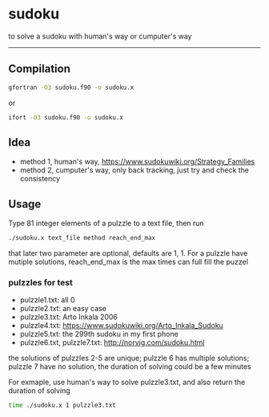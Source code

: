 # sudoku
to solve a sudoku with human's way or cumputer's way

-----------------------------
## Compilation
```bash
gfortran -O3 sudoku.f90 -o sudoku.x
```
or
```bash
ifort -O3 sudoku.f90 -o sudoku.x
```

## Idea
* method 1, human's way, https://www.sudokuwiki.org/Strategy_Families
* method 2, cumputer's way, only back tracking, just try and check the consistency

## Usage
Type 81 integer elements of a pulzzle to a text file, then run

```bash
./sudoku.x text_file method reach_end_max
```
that later two parameter are optional, defaults are 1, 1. 
For a pulzzle have mutiple solutions, reach_end_max is the max times can full fill the puzzel

### pulzzles for test
* pulzzle1.txt: all 0
* pulzzle2.txt: an easy case
* pulzzle3.txt: Arto Inkala 2006
* pulzzle4.txt: https://www.sudokuwiki.org/Arto_Inkala_Sudoku
* pulzzle5.txt: the 299th sudoku in my first phone
* pulzzle6.txt, pulzzle7.txt: http://norvig.com/sudoku.html

the solutions of pulzzles 2-5 are unique; pulzzle 6 has multiple solutions; pulzzle 7 have no solution, the duration of solving could be a few minutes

For exmaple, use human's way to solve pulzzle3.txt, and also return the duration of solving
```bash
time ./sudoku.x 1 pulzzle3.txt
```
